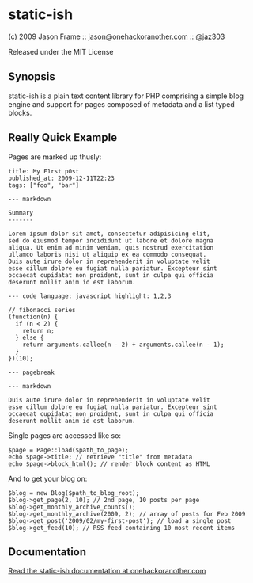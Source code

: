 static-ish
==========

(c) 2009 Jason Frame :: 
  [jason@onehackoranother.com](mailto:jason@onehackoranother.com) :: 
  [@jaz303](http://twitter.com/jaz303)
  
Released under the MIT License

Synopsis
--------

static-ish is a plain text content library for PHP comprising a simple blog engine and support for pages composed of metadata and a list typed blocks.

Really Quick Example
--------------------

Pages are marked up thusly:

    title: My F1rst p0st
    published_at: 2009-12-11T22:23
    tags: ["foo", "bar"]
    
    --- markdown
    
    Summary
    -------
    
    Lorem ipsum dolor sit amet, consectetur adipisicing elit,
    sed do eiusmod tempor incididunt ut labore et dolore magna
    aliqua. Ut enim ad minim veniam, quis nostrud exercitation
    ullamco laboris nisi ut aliquip ex ea commodo consequat.
    Duis aute irure dolor in reprehenderit in voluptate velit
    esse cillum dolore eu fugiat nulla pariatur. Excepteur sint
    occaecat cupidatat non proident, sunt in culpa qui officia
    deserunt mollit anim id est laborum.
    
    --- code language: javascript highlight: 1,2,3
    
    // fibonacci series
    (function(n) {
      if (n < 2) {
        return n;
      } else {
        return arguments.callee(n - 2) + arguments.callee(n - 1);
      }
    })(10);
    
    --- pagebreak
    
    --- markdown
    
    Duis aute irure dolor in reprehenderit in voluptate velit
    esse cillum dolore eu fugiat nulla pariatur. Excepteur sint
    occaecat cupidatat non proident, sunt in culpa qui officia
    deserunt mollit anim id est laborum.
    
Single pages are accessed like so:

    $page = Page::load($path_to_page);
    echo $page->title; // retrieve "title" from metadata
    echo $page->block_html(); // render block content as HTML

And to get your blog on:

    $blog = new Blog($path_to_blog_root);
    $blog->get_page(2, 10); // 2nd page, 10 posts per page
    $blog->get_monthly_archive_counts();
    $blog->get_monthly_archive(2009, 2); // array of posts for Feb 2009
    $blog->get_post('2009/02/my-first-post'); // load a single post
    $blog->get_feed(10); // RSS feed containing 10 most recent items
    
Documentation
-------------

[Read the static-ish documentation at onehackoranother.com](http://onehackoranother.com/projects/php/static-ish)